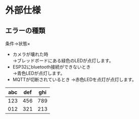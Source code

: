 # 外部仕様  

## エラーの種類  
条件→状態×

 - カメラが壊れた時  
   →ブレッドボードにある緑色のLEDが点灯します。    
 - ESP32にbluetooth接続ができないとき  
   →青色LEDが点灯します。
 - MQTTが切断されているとき
   →赤色LEDを点灯が点灯します。

|abc|def|ghi|
|---|---|---|
|123|456|789|
|012|321|213| 